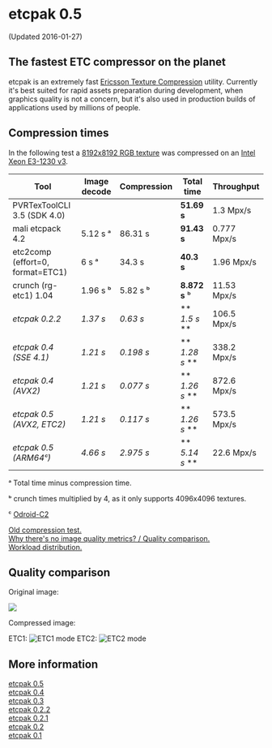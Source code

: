 # etcpak 0.5 #
(Updated 2016-01-27)

## The fastest ETC compressor on the planet ##

etcpak is an extremely fast [Ericsson Texture Compression](http://en.wikipedia.org/wiki/Ericsson_Texture_Compression) utility. Currently it's best suited for rapid assets preparation during development, when graphics quality is not a concern, but it's also used in production builds of applications used by millions of people.

## Compression times ##

In the following test a [8192x8192 RGB texture](https://bitbucket.org/wolfpld/etcpak/downloads/8192.png) was compressed on an [Intel Xeon E3-1230 v3](http://ark.intel.com/products/75054/Intel-Xeon-Processor-E3-1230-v3-8M-Cache-3_30-GHz).

| Tool | Image decode | Compression | Total time | Throughput |
|------|--------------|-------------|------------|------------|
|PVRTexToolCLI 3.5 (SDK 4.0)|||**51.69 s**|1.3 Mpx/s|
|mali etcpack 4.2|5.12 s ᵃ|86.31 s|**91.43 s**|0.777 Mpx/s|
|etc2comp (effort=0, format=ETC1)|6 s ᵃ|34.3 s|**40.3 s**|1.96 Mpx/s|
|crunch (rg-etc1) 1.04|1.96 s ᵇ|5.82 s ᵇ|**8.872 s** ᵇ|11.53 Mpx/s|
|*etcpak 0.2.2*|*1.37 s*|*0.63 s*|** *1.5 s* **|106.5 Mpx/s|
|*etcpak 0.4 (SSE 4.1)*|*1.21 s*|*0.198 s*|** *1.28 s* **|338.2 Mpx/s|
|*etcpak 0.4 (AVX2)*|*1.21 s*|*0.077 s*|** *1.26 s* **|872.6 Mpx/s|
|*etcpak 0.5 (AVX2, ETC2)*|*1.21 s*|*0.117 s*|** *1.26 s* **|573.5 Mpx/s|
|*etcpak 0.5 (ARM64ᶜ)*|*4.66 s*|*2.975 s*|** *5.14 s* **|22.6 Mpx/s|

ᵃ Total time minus compression time.

ᵇ crunch times multiplied by 4, as it only supports 4096x4096 textures.

ᶜ [Odroid-C2](http://www.hardkernel.com/main/products/prdt_info.php?g_code=G145457216438)

[Old compression test.](https://bitbucket.org/wolfpld/etcpak/wiki/Old%20compression%20test)  
[Why there's no image quality metrics? / Quality comparison.](http://i.imgur.com/FxlmUOF.png)  
[Workload distribution.](https://i.imgur.com/9ZUy4KP.png)

## Quality comparison ##

Original image:

![](http://1.bp.blogspot.com/-kqFgRVL0uKY/UbSclN-fZdI/AAAAAAAAAxU/Fy87I8P4Yxs/s1600/kodim23.png)

Compressed image:

ETC1:
![](http://i.imgur.com/xmdht4u.png "ETC1 mode")
ETC2:
![](http://i.imgur.com/v7Dw2Yz.png "ETC2 mode")

## More information ##

[etcpak 0.5](http://zgredowo.blogspot.com/2016/01/etcpak-05.html)  
[etcpak 0.4](http://zgredowo.blogspot.com/2016/01/etcpak-04.html)  
[etcpak 0.3](http://zgredowo.blogspot.com/2014/05/etcpak-03.html)  
[etcpak 0.2.2](http://zgredowo.blogspot.com/2014/03/etcpack-022.html)  
[etcpak 0.2.1](http://zgredowo.blogspot.com/2013/08/etcpak-021.html)   
[etcpak 0.2](http://zgredowo.blogspot.com/2013/07/etcpak-02.html)  
[etcpak 0.1](http://zgredowo.blogspot.com/2013/06/fastest-etc-compressor-on-planet.html)
